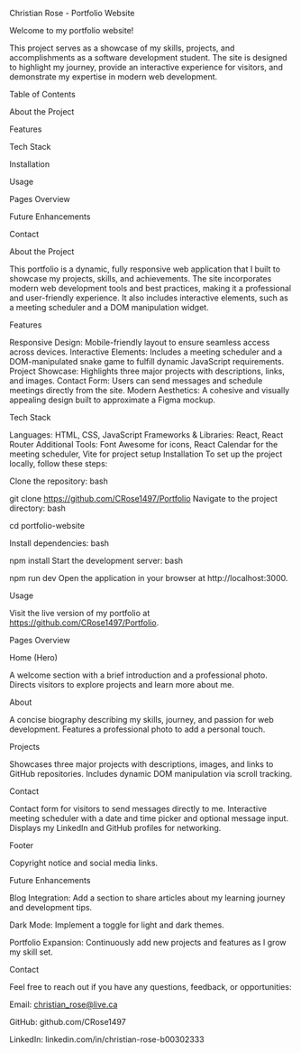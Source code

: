 Christian Rose - Portfolio Website

Welcome to my portfolio website!

This project serves as a showcase of my skills, projects, and accomplishments as a software development student. 
The site is designed to highlight my journey, provide an interactive experience for visitors, and demonstrate my expertise in modern web development.

Table of Contents

About the Project

Features

Tech Stack

Installation

Usage

Pages Overview

Future Enhancements

Contact

About the Project

This portfolio is a dynamic, fully responsive web application that I built to showcase my projects, skills, and achievements.
The site incorporates modern web development tools and best practices, making it a professional and user-friendly experience. 
It also includes interactive elements, such as a meeting scheduler and a DOM manipulation widget.

Features

Responsive Design: Mobile-friendly layout to ensure seamless access across devices.
Interactive Elements: Includes a meeting scheduler and a DOM-manipulated snake game to fulfill dynamic JavaScript requirements.
Project Showcase: Highlights three major projects with descriptions, links, and images.
Contact Form: Users can send messages and schedule meetings directly from the site.
Modern Aesthetics: A cohesive and visually appealing design built to approximate a Figma mockup.

Tech Stack

Languages: HTML, CSS, JavaScript
Frameworks & Libraries: React, React Router
Additional Tools: Font Awesome for icons, React Calendar for the meeting scheduler, Vite for project setup
Installation
To set up the project locally, follow these steps:

Clone the repository:
bash

git clone https://github.com/CRose1497/Portfolio
Navigate to the project directory:
bash

cd portfolio-website

Install dependencies:
bash

npm install
Start the development server:
bash

npm run dev
Open the application in your browser at http://localhost:3000.

Usage

Visit the live version of my portfolio at https://github.com/CRose1497/Portfolio.

Pages Overview

Home (Hero)

A welcome section with a brief introduction and a professional photo.
Directs visitors to explore projects and learn more about me.

About

A concise biography describing my skills, journey, and passion for web development.
Features a professional photo to add a personal touch.

Projects

Showcases three major projects with descriptions, images, and links to GitHub repositories.
Includes dynamic DOM manipulation via scroll tracking.

Contact

Contact form for visitors to send messages directly to me.
Interactive meeting scheduler with a date and time picker and optional message input.
Displays my LinkedIn and GitHub profiles for networking.

Footer

Copyright notice and social media links.

Future Enhancements

Blog Integration: Add a section to share articles about my learning journey and development tips.

Dark Mode: Implement a toggle for light and dark themes.

Portfolio Expansion: Continuously add new projects and features as I grow my skill set.

Contact

Feel free to reach out if you have any questions, feedback, or opportunities:

Email: christian_rose@live.ca

GitHub: github.com/CRose1497

LinkedIn: linkedin.com/in/christian-rose-b00302333
